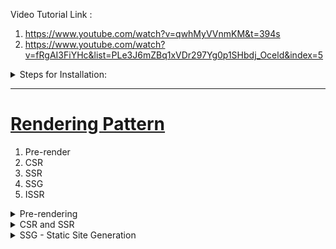 
Video Tutorial Link : 

1. https://www.youtube.com/watch?v=qwhMyVVnmKM&t=394s
2. https://www.youtube.com/watch?v=fRgAI3FiYHc&list=PLe3J6mZBq1xVDr297Yg0p1SHbdj_Oceld&index=5

<details>
  <summary>Steps for Installation: </summary>

- npm init -y
- npm install next react react-dom
- create pages folder parallel to package.json
- inside pages folder add files index.js and return some jsx <br/>
  "scripts": {  
    "dev" : "next dev",  
    "build" : "next build",  
    "start" : "next start",  
    "lint": "next lint",
    "export" : "next build && next export"  
  },  
- npm run dev
</details>

<hr/>

<h1> <ins> Rendering Pattern </ins> </h1>
<ol>
  <li> Pre-render</li>
  <li> CSR</li>
  <li> SSR</li>
  <li> SSG</li>
  <li> ISSR</li>
</ol>

<details>
  <summary>Pre-rendering </summary>

  <h3> <ins> Case1 : Non-PreRender </ins> </h3>
- Initial App Load Shows Blank Screen  <br/>
- The first HTML file sent was not pre-render from server <br/>

<ins> Simple React App </ins>
1. Server sends HTML file to client (browser)
2. Browser receives HTML file with

```html
<div id="root">
  // empty
</div>
```
3. After client is hydrated with JS, our react code runs and then it fills the empty space.

![React JS: CSR](https://github.com/swatantrasinha/rendering-patterns/blob/main/screenshots/non-pre-render.png)


<h3> <ins> Case2 : With Pre-render </ins> </h3>
- Initial App Load Shows Some Text on Screen  <br/>
- The first HTML file sent was pre-render from server <br/>

<ins> Next JS App </ins>

1. Server sends HTML file to client (browser)
2. Browser receives complete HTML file to display on screen
3. After client is hydrated with JS, app becones interactive <br/>
![Next JS: SSR](https://github.com/swatantrasinha/rendering-patterns/blob/main/screenshots/with-pre-render-ssr.png)

</details>

<details>
  <summary>CSR and SSR</summary>

In a Next JS App we if dont use getServerSideProps --> it acts as CSR (same as a basic React App)
In this repo see HomePage and TodoItems link output is same as below <br/>

![CSRAndSSr](https://github.com/swatantrasinha/rendering-patterns/blob/main/screenshots/CSR-and-SSR.png)

See in code
### Home Page - SSR (using getServerSideProps)
```javascript
import React from 'react';

export async function getServerSideProps() {
    const response = await fetch('https://dummyjson.com/todos')
    const data = await response.json()
    const fiveTodosItems= data.todos.splice(0,5)
   
    return {
      props: {
        todoItems: fiveTodosItems
      }
    }
  }

const LandingPage = (props) =>  {
  const {todoItems} = props;
    return (
        <div>
          <hr />
          <h3>Todo List By SSR is :</h3>
          {todoItems && todoItems.length && todoItems.map((ele,index) => {
        const uniqueKey= `${index}`;
        return (<div> {ele.todo}</div>)
       })}
        <hr />
      </div>
    )
}

export default LandingPage;
```

### Todo_Items Page - CSR  (not using getServerSideProps)
```javascript
import React,{useState, useEffect} from 'react'

const index = () => {
    const [todoItems, setTodoItems] = useState([]);

    const  getTodoItemsList= async() => {
        const response = await fetch('https://dummyjson.com/todos')
        const data = await response.json()
         const fiveTodosItems= data.todos.splice(0,5)
         setTodoItems(fiveTodosItems);
    }
    useEffect(() => {
        getTodoItemsList();
    }, [])
    
  return (
    <div>
          <hr />
        <h3>Todo List By CSR is :</h3>
       {todoItems && todoItems.length && todoItems.map((ele,index) => {
        const uniqueKey= `${index}`;
        return (<div> {ele.todo}</div>)
       })}
        <hr />
      </div>
  )
}

export default index
```
</details>


<details>
  <summary>SSG - Static Site Generation </summary>
Whenever we request a url to our Next Server then it generates a HTML everytime and sends to client as response.
  If web app is getting too many request then this kind of operations becomes heavier on server and this might lead to memeory errors.
  So to this problem we have <b> <ins> SSG approach </ins> </b> where we will build the whole HTML once only during build time and we will deploy that build on server.
  <br />

  
<ins>Build Command </ins> - next build --> create .next folder <br />
<ins>Export Command </ins> - next export --> create out folder <br />


We saw how to implement SSR using funcion -> getStaticProps <br />
Let try to build and export now <br />
When we build - in creates .next folder where all JS chunks are there <br />
When we export it creates an out folder that contains HTML files <br />
If we already have .next folder then delete it and then run npm run export <br/>

We will get error as - Error: Error for page /: pages with `getServerSideProps` can not be exported. <br/>

<ins>Remember </ins> :  We have used getServeSideProps for SSR in  - index.js <br/>

<ins> Also note </ins> : getServeSideProps - is meant to generate HTML at run time and not at build time <br />
So to make SSG we need some change- Now what changes to be made depends on 3 scenarios

<details>
  <summary>1. SSG without Data </summary>

Lets make below changes in pages folder => index.js (parallel to _app.js)
<br />
We will remove all data fetching changes and will only keep some hardcode data

```javascript
  import React from 'react';
  const LandingPage = (props) =>  {
  const todoItems = [
    {id: 1, todo: 'Get up Early'},
    {id: 2, todo: 'DO Some Exercise'},
    {id: 3, todo: 'Read a Book'}
  ];
  
    return (
        <div>
          <hr />
          <h3>Todo List - SSG without fetching data  is below :</h3>
            {todoItems && todoItems.length && todoItems.map((ele,index) => {
              const uniqueKey= `${index}`;
              return (<div> {ele.todo}</div>)
             })}
        <hr />
      </div>
    )
}
export default LandingPage;
```
<br/>
Now if we do:   npm run export 
We can see its successful

  <br />
  </details>
  
<details>
  <summary>2. SSG with  data </summary>
  Lets see the case where we need HTML with data populated from API
  So instead of getServerSideProps in case of SSR, we will now use getStaticProps <br/>
https://nextjs.org/docs/pages/building-your-application/data-fetching/get-static-props   <br/>
The docs in link above says - "If you export a function called getStaticProps (Static Site Generation) from a page, Next.js will pre-render this page at build time using the props returned by getStaticProps."

```javascript
import React from 'react';
export async function getStaticProps(context) {
    const response = await fetch('https://dummyjson.com/todos')
    const data = await response.json()
    const fiveTodosItems= data.todos.splice(0,5)
   
    return {
      props: {
        todoItems: fiveTodosItems
      }
    }
  }

const LandingPage = (props) =>  {
  const {todoItems} = props;
  
    return (
        <div>
          <hr />
          <h3>Todo List - SSG by fetching data from server is :</h3>
          {todoItems && todoItems.length && todoItems.map((ele,index) => {
        const uniqueKey= `${index}`;
        return (<div> {ele.todo}</div>)
       })}
        <hr />
      </div>
    )
}
export default LandingPage;
```
Now if we run  : npm run export  <br />
It will show -> Export successful. <br />
Note: Build time in this case is high
To reduce build time and also to get data from server lets see the below case 
</details>


<details>
  <summary>3. SSG with fetch data on client </summary>
  Here instead of fetching data on server we will fetch in client
  

```javascript
import React,{useState, useEffect} from 'react';

const LandingPage = (props) =>  {
  const [todoItems, setTodoItems] = useState([]);

    const fetchDataClientSide = async() => {
    const response = await fetch('https://dummyjson.com/todos')
    const data = await response.json()
    const fiveTodosItems= data.todos.splice(0,5)
    setTodoItems(fiveTodosItems);
  }

  useEffect(() => {
    fetchDataClientSide();
  }, [])
  
  
    return (
        <div>
          <hr />
          <h3>Todo List - SSG by fetching data from client is :</h3>
          {todoItems && todoItems.length && todoItems.map((ele,index) => {
        const uniqueKey= `${index}`;
        return (<div> {ele.todo}</div>)
       })}
        <hr />
      </div>
    )
}
export default LandingPage;
```
if we do : npm run export  <br/>
we can see - Export successful <br />
Here the html genrated will not have data instantly it will have HTML with some loaded and once API call is done data will come.

</details>


  </details>



